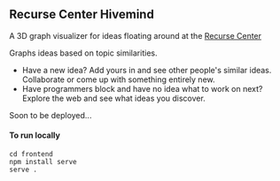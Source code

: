 ## Recurse Center Hivemind 
A 3D graph visualizer for ideas floating around at the [Recurse Center](recurse.com)

Graphs ideas based on topic similarities. 
- Have a new idea? Add yours in and see other people's similar ideas. Collaborate or come up with something entirely new. 
- Have programmers block and have no idea what to work on next? Explore the web and see what ideas you discover.


Soon to be deployed...

#### To run locally
```
cd frontend
npm install serve
serve .
```